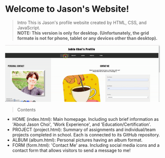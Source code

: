 # Welcome to Jason's Website!

> Intro
This is Jason's profile website created by HTML, CSS, and JavaScript. <br/>
**NOTE: This version is only for desktop. (Unfortunately, the grid formate is not for phone, tablet or any devices other than desktop).**

![](profile.gif)

> Contents
- HOME (index.html): Main homepage. Including such brief information as 'About Jason Choi', 'Work Experience', and 'Education/Certification'.
- PROJECT (project.html): Summary of assignments and individual/team projects completed in school. Each is connected to its GitHub repository.
- ALBUM (album.html): Personal pictures having an album format.
- FORM (form.html): 'Contact Me' area. Including social media icons and a contact form that allows visitors to send a message to me!
